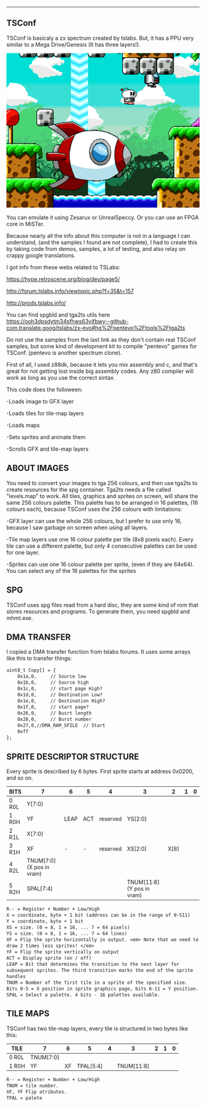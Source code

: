 -------
 TSConf
-------

TSConf is basicaly a zx spectrum created by tslabs. But, it has a PPU very similar to a Mega Drive/Genesis (It has three layers!).

![alt tag](https://raw.githubusercontent.com/mills32/TSConf-Sample/main/tsconf.png)

You can emulate it using Zesarux or UnrealSpeccy. Or you can use an FPGA core in MiSTer.

Because nearly all the info about this computer is not in a language I can understand, (and the samples I found 
are not complete), I had to create this by taking code from demos, samples, a lot of testing, and also relay on 
crappy google translations. 

I got info from these webs related to TSLabs:

https://hype.retroscene.org/blog/dev/page5/

http://forum.tslabs.info/viewtopic.php?f=35&t=157

http://prods.tslabs.info/

You can find spgbld and tga2ts utils here https://ooh3dpsdytm34sfhws63yjfbwy--github-com.translate.goog/tslabs/zx-evo#hg%2Fpentevo%2Ftools%2Ftga2ts

Do not use the samples from the last link as they don't contain real TSConf samples, but some kind of development kit to compile "pentevo" games for TSConf. (pentevo is another spectrum clone).

First of all, I used z88dk, because it lets you mix assembly and c, and that's great for not getting lost inside big assembly codes.
Any z80 compiler will work as long as you use the correct sintax.

This code does the folloween:

-Loads image to GFX layer

-Loads tiles for tile-map layers

-Loads maps

-Sets sprites and animate them

-Scrolls GFX and tile-map layers


ABOUT IMAGES
------------
You need to convert your images to tga 256 colours, and then use tga2ts to create resources for the spg container.
Tga2ts needs a file called "levels.map" to work.
All tiles, graphics and sprites on screen, will share the same 256 colours palette. This palette has to be arranged in 16 palettes,
(16 colours each), because TSConf uses the 256 colours with limitations:

-GFX layer can use the whole 256 colours, but I prefer to use only 16, because I saw garbage on screen when using all layers. 
	
-Tile map layers use one 16 colour palette per tile (8x8 pixels each). Every tile can use a different palette, but only 4 consecutive palettes can be used for one layer.
	
-Sprites can use one 16 colour palette per sprite, (even if they are 64x64). You can select any of the 16 palettes for the sprites
	
	 
SPG
---

TSConf uses spg files read from a hard disc, they are some kind of rom that stores resources and programs. To generate them, you need spgbld and mhmt.exe.


DMA TRANSFER
------------

I copied a DMA transfer function from tslabs forums. It uses some arrays like this to transfer things:
```
uint8_t Copy[] = {
	0x1a,0,		// Source low
	0x1b,0,		// Source high
	0x1c,0,		// start page High?
	0x1d,0,		// Destination Low?
	0x1e,0,		// Destination High?
	0x1f,0,		// start page?
	0x26,0,		// Busrt length
	0x28,0,		// Burst number
	0x27,0,//DMA_RAM_SFILE	// Start
	0xff
};
```
SPRITE DESCRIPTOR STRUCTURE
---------------------------
Every sprite is described by 6 bytes. First sprite starts at address 0x0200, and so on.

BITS | 7 | 6 | 5 | 4 | 3 | 2 | 1 | 0 |
----- |----- |----- |----- |----- |----- |----- |----- |----- |
0 R0L | Y[7:0]|
1 R0H|YF|LEAP|ACT|reserved|YS[2:0]
2 R1L|X[7:0]|
3 R1H|XF|-|-|reserved|XS[2:0]|X[8]
4 R2L|TNUM[7:0] (X pos in vram)	
5 R2H|SPAL[7:4]||||TNUM[11:8] (Y pos in vram)	

```
R-- = Register + Number + Low/High
X = coordinate, byte + 1 bit (address can be in the range of 0-511)
Y = coordinate, byte + 1 bit
XS = size. (0 = 8, 1 = 16, ... 7 = 64 pixels)
YS = size. (0 = 8, 1 = 16, ... 7 = 64 lines)
XF = Flip the sprite horizontally in output. <em> Note that we need to draw 2 times less sprites! </em>
YF = Flip the sprite vertically on output
ACT = Display sprite (on / off)
LEAP = Bit that determines the transition to the next layer for subsequent sprites. The third transition marks the end of the sprite handles
TNUM = Number of the first tile in a sprite of the specified size. Bits 0-5 = X position in sprite graphics page, bits 6-11 = Y position.
SPAL = Select a palette. 4 bits - 16 palettes available.
```

TILE MAPS
---------

TSConf has two tile-map layers, every tile is structured in two bytes like this:

TILE|7|6|5|4|3|2|1|0|
----- |----- |----- |----- |----- |----- |----- |----- |----- |
0 R0L|TNUM[7:0]|						
1 R0H|YF|XF|TPAL[5:4]||TNUM[11:8]|	

```
R-- = Register + Number + Low/High
TNUM = tile number.
XF, YF Flip atributes.
TPAL = palete
```
